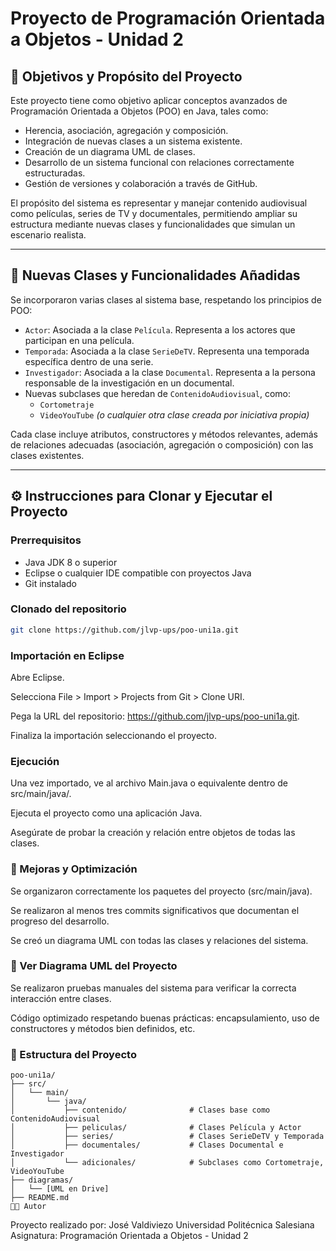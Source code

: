 # Proyecto de Programación Orientada a Objetos - Unidad 2

## 🎯 Objetivos y Propósito del Proyecto

Este proyecto tiene como objetivo aplicar conceptos avanzados de Programación Orientada a Objetos (POO) en Java, tales como:

- Herencia, asociación, agregación y composición.
- Integración de nuevas clases a un sistema existente.
- Creación de un diagrama UML de clases.
- Desarrollo de un sistema funcional con relaciones correctamente estructuradas.
- Gestión de versiones y colaboración a través de GitHub.

El propósito del sistema es representar y manejar contenido audiovisual como películas, series de TV y documentales, permitiendo ampliar su estructura mediante nuevas clases y funcionalidades que simulan un escenario realista.

---

## 🧩 Nuevas Clases y Funcionalidades Añadidas

Se incorporaron varias clases al sistema base, respetando los principios de POO:

- `Actor`: Asociada a la clase `Película`. Representa a los actores que participan en una película.
- `Temporada`: Asociada a la clase `SerieDeTV`. Representa una temporada específica dentro de una serie.
- `Investigador`: Asociada a la clase `Documental`. Representa a la persona responsable de la investigación en un documental.
- Nuevas subclases que heredan de `ContenidoAudiovisual`, como:
  - `Cortometraje`
  - `VideoYouTube` *(o cualquier otra clase creada por iniciativa propia)*

Cada clase incluye atributos, constructores y métodos relevantes, además de relaciones adecuadas (asociación, agregación o composición) con las clases existentes.

---

## ⚙️ Instrucciones para Clonar y Ejecutar el Proyecto

### Prerrequisitos

- Java JDK 8 o superior
- Eclipse o cualquier IDE compatible con proyectos Java
- Git instalado

### Clonado del repositorio

```bash
git clone https://github.com/jlvp-ups/poo-uni1a.git
```

### Importación en Eclipse

Abre Eclipse.

Selecciona File > Import > Projects from Git > Clone URI.

Pega la URL del repositorio: https://github.com/jlvp-ups/poo-uni1a.git.

Finaliza la importación seleccionando el proyecto.

### Ejecución

Una vez importado, ve al archivo Main.java o equivalente dentro de src/main/java/.

Ejecuta el proyecto como una aplicación Java.

Asegúrate de probar la creación y relación entre objetos de todas las clases.

### 🚀 Mejoras y Optimización

Se organizaron correctamente los paquetes del proyecto (src/main/java).

Se realizaron al menos tres commits significativos que documentan el progreso del desarrollo.

Se creó un diagrama UML con todas las clases y relaciones del sistema.

### 📄 Ver Diagrama UML del Proyecto

Se realizaron pruebas manuales del sistema para verificar la correcta interacción entre clases.

Código optimizado respetando buenas prácticas: encapsulamiento, uso de constructores y métodos bien definidos, etc.

### 📁 Estructura del Proyecto

```
poo-uni1a/
├── src/
│   └── main/
│       └── java/
│           ├── contenido/              # Clases base como ContenidoAudiovisual
│           ├── peliculas/              # Clases Película y Actor
│           ├── series/                 # Clases SerieDeTV y Temporada
│           ├── documentales/           # Clases Documental e Investigador
│           └── adicionales/            # Subclases como Cortometraje, VideoYouTube
├── diagramas/
│   └── [UML en Drive]
├── README.md
👨‍💻 Autor
```
Proyecto realizado por: José Valdiviezo
Universidad Politécnica Salesiana
Asignatura: Programación Orientada a Objetos - Unidad 2
